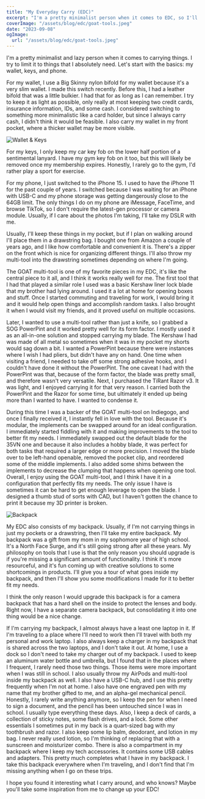 ```yaml
---
title: "My Everyday Carry (EDC)"
excerpt: "I'm a pretty minimalist person when it comes to EDC, so I'll walk you through some of the things I carry and why I chose to carry them."
coverImage: "/assets/blog/edc/goat-tools.jpeg"
date: "2023-09-08"
ogImage:
  url: "/assets/blog/edc/goat-tools.jpeg"
---
```


I'm a pretty minimalist and lazy person when it comes to carrying things. I try to limit it to things that I absolutely need. Let's start with the basics: my wallet, keys, and phone.

For my wallet, I use a Big Skinny nylon bifold for my wallet because it's a very slim wallet. I made this switch recently. Before this, I had a leather bifold that was a little bulkier. I had that for as long as I can remember. I try to keep it as light as possible, only really at most keeping two credit cards, insurance information, IDs, and some cash. I considered switching to something more minimalistic like a card holder, but since I always carry cash, I didn't think it would be feasible. I also carry my wallet in my front pocket, where a thicker wallet may be more visible.

![Wallet & Keys](/assets/blog/edc/wallet-keys.jpeg)

For my keys, I only keep my car key fob on the lower half portion of a sentimental lanyard. I have my gym key fob on it too, but this will likely be removed once my membership expires. Honestly, I rarely go to the gym, I'd rather play a sport for exercise.

For my phone, I just switched to the iPhone 15. I used to have the iPhone 11 for the past couple of years. I switched because I was waiting for an iPhone with USB-C and my phone storage was getting dangerously close to the 64GB limit. The only things I do on my phone are iMessage, FaceTime, and browse TikTok, so I don't require the latest-gen processor or camera module. Usually, if I care about the photos I'm taking, I'll take my DSLR with me.

Usually, I'll keep these things in my pocket, but if I plan on walking around I'll place them in a drawstring bag. I bought one from Amazon a couple of years ago, and I like how comfortable and convenient it is. There's a zipper on the front which is nice for organizing different things. I'll also throw my multi-tool into the drawstring sometimes depending on where I'm going.

The GOAT multi-tool is one of my favorite pieces in my EDC, it's like the central piece to it all, and I think it works really well for me. The first tool that I had that played a similar role I used was a basic Kershaw liner lock blade that my brother had lying around. I used it a lot at home for opening boxes and stuff. Once I started commuting and traveling for work, I would bring it and it would help open things and accomplish random tasks. I also brought it when I would visit my friends, and it proved useful on multiple occasions.

Later, I wanted to use a multi-tool rather than just a knife, so I grabbed a SOG PowerPint and it worked pretty well for its form factor. I mostly used it as an all-in-one solution and stopped carrying my blade. The Kershaw I had was made of all metal so sometimes when it was in my pocket my shorts would sag down a bit. I wanted a PowerPint because there were instances where I wish I had pliers, but didn't have any on hand. One time when visiting a friend, I needed to take off some strong adhesive hooks, and I couldn't have done it without the PowerPint. The one caveat I had with the PowerPint was that, because of the form factor, the blade was pretty small, and therefore wasn't very versatile. Next, I purchased the TiRant Razor v3. It was light, and I enjoyed carrying it for that very reason. I carried both the PowerPint and the Razor for some time, but ultimately it ended up being more than I wanted to have. I wanted to condense it.

During this time I was a backer of the GOAT multi-tool on Indiegogo, and once I finally received it, I instantly fell in love with the tool. Because it's modular, the implements can be swapped around for an ideal configuration. I immediately started fiddling with it and making improvements to the tool to better fit my needs. I immediately swapped out the default blade for the 35VN one and because it also includes a hobby blade, it was perfect for both tasks that required a larger edge or more precision. I moved the blade over to be left-hand openable, removed the pocket clip, and reordered some of the middle implements. I also added some shims between the implements to decrease the clumping that happens when opening one tool. Overall, I enjoy using the GOAT multi-tool, and I think I have it in a configuration that perfectly fits my needs. The only issue I have is sometimes it can be hard to get enough leverage to open the blade. I designed a thumb stud of sorts with CAD, but I haven't gotten the chance to print it because my 3D printer is broken.

![Backpack](/assets/blog/edc/backpack.jpeg)

My EDC also consists of my backpack. Usually, if I'm not carrying things in just my pockets or a drawstring, then I'll take my entire backpack. My backpack was a gift from my mom in my sophomore year of high school. It's a North Face Surge, and it's still going strong after all these years. My philosophy on tools that I use is that the only reason you should upgrade is if you're missing a significant amount of functionality. I think it's more resourceful, and it's fun coming up with creative solutions to some shortcomings in products. I'll give you a tour of what goes inside my backpack, and then I'll show you some modifications I made for it to better fit my needs.

I think the only reason I would upgrade this backpack is for a camera backpack that has a hard shell on the inside to protect the lenses and body. Right now, I have a separate camera backpack, but consolidating it into one thing would be a nice change.

If I'm carrying my backpack, I almost always have a least one laptop in it. If I'm traveling to a place where I'll need to work then I'll travel with both my personal and work laptop. I also always keep a charger in my backpack that is shared across the two laptops, and I don't take it out. At home, I use a dock so I don't need to take my charger out of my backpack. I used to keep an aluminum water bottle and umbrella, but I found that in the places where I frequent, I rarely need those two things. Those items were more important when I was still in school. I also usually throw my AirPods and multi-tool inside my backpack as well. I also have a USB-C hub, and I use this pretty frequently when I'm not at home. I also have one engraved pen with my name that my brother gifted to me, and an alpha-gel mechanical pencil. Honestly, I rarely write anything anymore, so I keep the pen for when I need to sign a document, and the pencil has been untouched since I was in school. I usually type everything these days. Also, I keep a deck of cards, a collection of sticky notes, some flash drives, and a lock. Some other essentials I sometimes put in my back is a quart-sized bag with my toothbrush and razor. I also keep some lip balm, deodorant, and lotion in my bag. I never really used lotion, so I'm thinking of replacing that with a sunscreen and moisturizer combo. There is also a compartment in my backpack where I keep my tech accessories. It contains some USB cables and adapters. This pretty much completes what I have in my backpack. I take this backpack everywhere when I'm traveling, and I don't find that I'm missing anything when I go on these trips.

I hope you found it interesting what I carry around, and who knows? Maybe you'll take some inspiration from me to change up your EDC!
